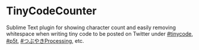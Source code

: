 # TinyCodeCounter
Sublime Text plugin for showing character count and easily removing whitespace when writing tiny code to be posted on Twitter under [#tinycode](https://twitter.com/hashtag/tinycode), [#p5t](https://twitter.com/hashtag/p5t), [#つぶやきProcessing](https://twitter.com/hashtag/つぶやきProcessing), etc. 
